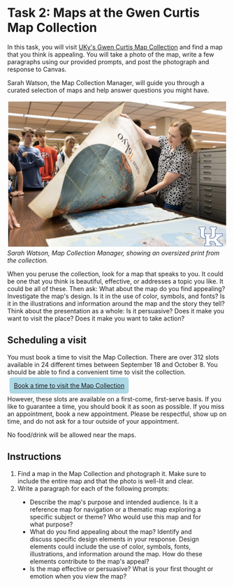 # Task 2: Maps at the Gwen Curtis Map Collection

In this task, you will visit [UKy's Gwen Curtis Map Collection](https://libguides.uky.edu/maps) and find a map that you think is appealing. You will take a photo of the map, write a few paragraphs using our provided prompts, and post the photograph and response to Canvas.

Sarah Watson, the Map Collection Manager, will guide you through a curated selection of maps and help answer questions you might have.

![Map Collection](../slides/04/images/map-library/i2.jpg)  
_Sarah Watson, Map Collection Manager, showing an oversized print from the collection._

When you peruse the collection, look for a map that speaks to you. It could be one that you think is beautiful, effective, or addresses a topic you like. It could be all of these. Then ask: What about the map do you find appealing? Investigate the map's design. Is it in the use of color, symbols, and fonts? Is it in the illustrations and information around the map and the story they tell? Think about the presentation as a whole: Is it persuasive? Does it make you want to visit the place? Does it make you want to take action?

## Scheduling a visit

You must book a time to visit the Map Collection. There are over 312 slots available in 24 different times between September 18 and October 8. You should be able to find a convenient time to visit the collection.


<a href="https://libcal.uky.edu/calendar/geo109" style="background:lightblue;padding:10px;margin:5px;border-radius:5px;">Book a time to visit the Map Collection</a>    


However, these slots are available on a first-come, first-serve basis. If you like to guarantee a time, you should book it as soon as possible. If you miss an appointment, book a new appointment. Please be respectful, show up on time, and do not ask for a tour outside of your appointment. 

No food/drink will be allowed near the maps. 

## Instructions

1. Find a map in the Map Collection and photograph it. Make sure to include the entire map and that the photo is well-lit and clear.
2. Write a paragraph for each of the following prompts:
<div style="padding-left: 2em;padding-right: 2em;">

- Describe the map's purpose and intended audience. Is it a reference map for navigation or a thematic map exploring a specific subject or theme? Who would use this map and for what purpose?
- What do you find appealing about the map? Identify and discuss specific design elements in your response. Design elements could include the use of color, symbols, fonts, illustrations, and information around the map. How do these elements contribute to the map's appeal?
- Is the map effective or persuasive? What is your first thought or emotion when you view the map? 